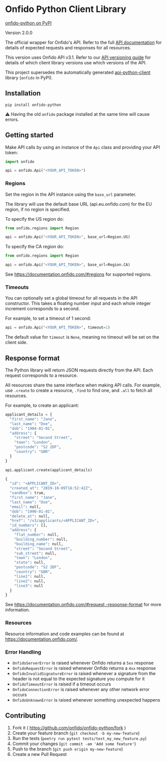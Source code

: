# Onfido Python Client Library

[onfido-python on PyPI](https://pypi.org/project/onfido-python/)

Version 2.0.0

The official wrapper for Onfido's API. Refer to the full [API documentation](https://documentation.onfido.com) for details of expected requests and responses for all resources.

This version uses Onfido API v3.1. Refer to our [API versioning guide](https://developers.onfido.com/guide/api-versioning-policy#client-libraries) for details of which client library versions use which versions of the API. 

This project supersedes the automatically generated [api-python-client](https://github.com/onfido/api-python-client) library (`onfido` in PyPI).

## Installation

`pip install onfido-python`

:warning: Having the old `onfido` package installed at the same time will cause errors.

## Getting started

Make API calls by using an instance of the `Api` class and providing your API
token:

```python
import onfido

api = onfido.Api("<YOUR_API_TOKEN>")
```

### Regions

Set the region in the API instance using the `base_url` parameter.

The library will use the default base URL (api.eu.onfido.com) for the EU region, if
no region is specified.

To specify the US region do:

```python
from onfido.regions import Region

api = onfido.Api("<YOUR_API_TOKEN>", base_url=Region.US)
```

To specify the CA region do:

```python
from onfido.regions import Region

api = onfido.Api("<YOUR_API_TOKEN>", base_url=Region.CA)
```

See https://documentation.onfido.com/#regions for supported regions.

### Timeouts

You can optionally set a global timeout for all requests in the API
constructor. This takes a floating number input and each whole integer
increment corresponds to a second. 

For example, to set a timeout of 1 second:

```python
api = onfido.Api("<YOUR_API_TOKEN>", timeout=1)
```

The default value for `timeout` is `None`, meaning no timeout will be set on
the client side.

## Response format

The Python library will return JSON requests directly from the API. Each request corresponds to a resource. 

All resources share the same interface when making API calls. For example, use `.create` to create a resource, `.find` to find one, and `.all` to fetch all resources. 

For example, to create an applicant:

```python
applicant_details = {
  "first_name": "Jane",
  "last_name": "Doe",
  "dob": "1984-01-01",
  "address": {
    "street": "Second Street",
    "town": "London",
    "postcode": "S2 2DF",
    "country": "GBR"
  }
}

api.applicant.create(applicant_details)
```

```python
{
  "id": "<APPLICANT_ID>",
  "created_at": "2019-10-09T16:52:42Z",
  "sandbox": true,
  "first_name": "Jane",
  "last_name": "Doe",
  "email": null,
  "dob": "1990-01-01",
  "delete_at": null,
  "href": "/v3/applicants/<APPLICANT_ID>",
  "id_numbers": [],
  "address": {
    "flat_number": null,
    "building_number": null,
    "building_name": null,
    "street": "Second Street",
    "sub_street": null,
    "town": "London",
    "state": null,
    "postcode": "S2 2DF",
    "country": "GBR",
    "line1": null,
    "line2": null,
    "line3": null
  }
}
```

See https://documentation.onfido.com/#request,-response-format for more
information.

### Resources

Resource information and code examples can be found at https://documentation.onfido.com/.

### Error Handling

- `OnfidoServerError` is raised whenever Onfido returns a `5xx` response
- `OnfidoRequestError` is raised whenever Onfido returns a `4xx` response
- `OnfidoInvalidSignatureError` is raised whenever a signature from the header is not equal to the expected signature you compute for it
- `OnfidoTimeoutError` is raised if a timeout occurs
- `OnfidoConnectionError` is raised whenever any other network error occurs
- `OnfidoUnknownError` is raised whenever something unexpected happens

## Contributing

1. Fork it ( https://github.com/onfido/onfido-python/fork )
2. Create your feature branch (`git checkout -b my-new-feature`)
3. Run the tests (`poetry run pytest tests/test_my_new_feature.py`)
4. Commit your changes (`git commit -am 'Add some feature'`)
5. Push to the branch (`git push origin my-new-feature`)
6. Create a new Pull Request
